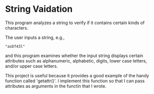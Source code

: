 # String Vaidation

This program analyzes a string to verify if it contains certain kinds
of characters. 

The user inputs a string, e.g., 

```
"asDf43l"
```
and this program examines whether the input string displays certain
attributes such as alphanumeric, alphabetic, digits, 
lower case letters, and/or upper case letters.

This project is useful because it provides a good example of the
handy function called 'getattr()'. I implement this function
so that I can pass attributes as arguments in the functin that 
I wrote.
